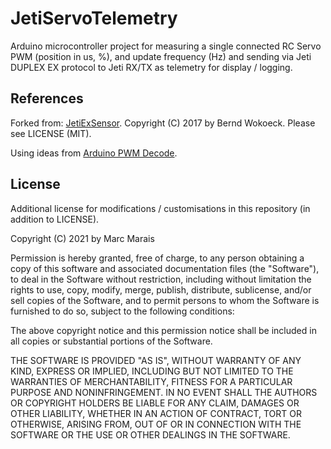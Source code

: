 # JetiServoTelemetry

Arduino microcontroller project for measuring a single connected RC Servo PWM (position in us, %), and update frequency (Hz) and sending via Jeti DUPLEX EX protocol to Jeti RX/TX as telemetry for display / logging.

## References

Forked from: [JetiExSensor](https://github.com/Sepp62/JetiExSensor). Copyright (C) 2017 by Bernd Wokoeck. Please see LICENSE (MIT).

Using ideas from [Arduino PWM Decode](https://create.arduino.cc/projecthub/kelvineyeone/read-pwm-decode-rc-receiver-input-and-apply-fail-safe-6b90eb).

## License

Additional license for modifications / customisations in this repository (in addition to LICENSE).

 Copyright (C) 2021 by Marc Marais

  Permission is hereby granted, free of charge, to any person obtaining
  a copy of this software and associated documentation files (the "Software"),
  to deal in the Software without restriction, including without limitation
  the rights to use, copy, modify, merge, publish, distribute, sublicense,
  and/or sell copies of the Software, and to permit persons to whom the
  Software is furnished to do so, subject to the following conditions:

  The above copyright notice and this permission notice shall be included in
  all copies or substantial portions of the Software.

  THE SOFTWARE IS PROVIDED "AS IS", WITHOUT WARRANTY OF ANY KIND, EXPRESS
  OR IMPLIED, INCLUDING BUT NOT LIMITED TO THE WARRANTIES OF MERCHANTABILITY,
  FITNESS FOR A PARTICULAR PURPOSE AND NONINFRINGEMENT. IN NO EVENT SHALL
  THE AUTHORS OR COPYRIGHT HOLDERS BE LIABLE FOR ANY CLAIM, DAMAGES OR OTHER
  LIABILITY, WHETHER IN AN ACTION OF CONTRACT, TORT OR OTHERWISE, ARISING
  FROM, OUT OF OR IN CONNECTION WITH THE SOFTWARE OR THE USE OR OTHER DEALINGS
  IN THE SOFTWARE.

